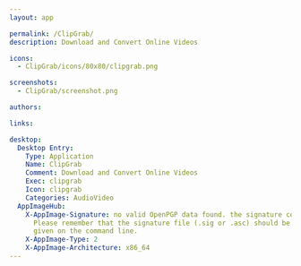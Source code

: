 ```yaml
---
layout: app

permalink: /ClipGrab/
description: Download and Convert Online Videos

icons:
  - ClipGrab/icons/80x80/clipgrab.png

screenshots:
  - ClipGrab/screenshot.png

authors:

links:

desktop:
  Desktop Entry:
    Type: Application
    Name: ClipGrab
    Comment: Download and Convert Online Videos
    Exec: clipgrab
    Icon: clipgrab
    Categories: AudioVideo
  AppImageHub:
    X-AppImage-Signature: no valid OpenPGP data found. the signature could not be verified.
      Please remember that the signature file (.sig or .asc) should be the first file
      given on the command line.
    X-AppImage-Type: 2
    X-AppImage-Architecture: x86_64
---
```

